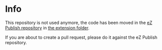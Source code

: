 # Info

This repository is not used anymore, the code has been moved in the
[eZ Publish repository](https://github.com/ezsystems/ezpublish-legacy) in [the
extension folder](https://github.com/ezsystems/ezpublish-legacy/tree/master/extension).

If you are about to create a pull request, please do it against the eZ Publish
repository.
